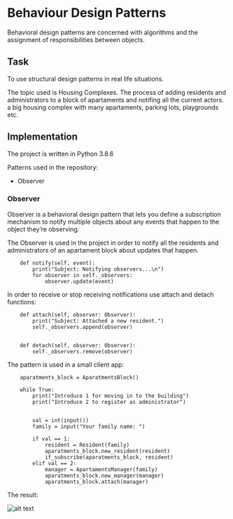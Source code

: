 # Behaviour Design Patterns

Behavioral design patterns are concerned with algorithms and the assignment of responsibilities between objects.

## Task
To use structural design patterns in real life situations. 

The topic used is Housing Complexes. The process of adding residents and administrators to a block of apartaments and notifing all the current actors.
a big housing complex with many apartaments, parking lots, playgrounds etc.

## Implementation
The project is written in Python 3.8.6

Patterns used in the repository:

* Observer


### Observer
Observer is a behavioral design pattern that lets you define a subscription mechanism to notify multiple objects 
about any events that happen to the object they’re observing.

The Observer is used in the project in order to notify all the residents and administrators of an apartament block about updates that happen.


```
    def notify(self, event):
        print("Subject: Notifying observers...\n")
        for observer in self._observers:
            observer.update(event)
```
In order to receive or stop receiving notifications use attach and detach functions:

```
    def attach(self, observer: Observer):
        print("Subject: Attached a new resident.")
        self._observers.append(observer)


    def detach(self, observer: Observer):
        self._observers.remove(observer)
```


The pattern is used in a small client app:
```
    aparatments_block = AparatmentsBlock()

    while True:
        print("Introduce 1 for moving in to the building")
        print("Introduce 2 to register as administrator")


        val = int(input())
        family = input("Your family name: ")

        if val == 1:
            resident = Resident(family)
            aparatments_block.new_resident(resident)
            if_subscribe(aparatments_block, resident)
        elif val == 2:
            manager = ApartamentsManager(family)
            aparatments_block.new_manager(manager)
            aparatments_block.attach(manager)

```
The result:

![alt text](https://github.com/dgaponcic/design_patterns/blob/master/structural_DP/examples/result.png)



